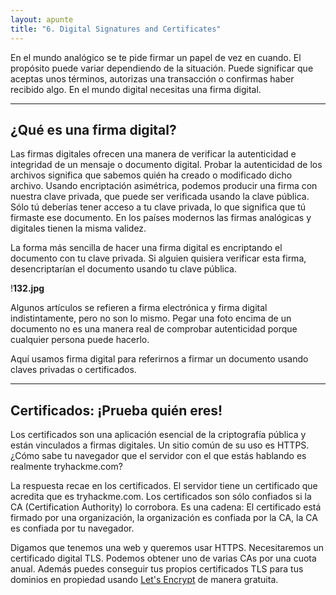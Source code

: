 ```yaml
---
layout: apunte
title: "6. Digital Signatures and Certificates"
---
```


En el mundo analógico se te pide firmar un papel de vez en cuando. El propósito puede variar dependiendo de la situación. Puede significar que aceptas unos términos, autorizas una transacción o confirmas haber recibido algo. En el mundo digital necesitas una firma digital.

---------------
<h2>¿Qué es una firma digital?</h2>
Las firmas digitales ofrecen una manera de verificar la autenticidad e integridad de un mensaje o documento digital. Probar la autenticidad de los archivos significa que sabemos quién ha creado o modificado dicho archivo. Usando encriptación asimétrica, podemos producir una firma con nuestra clave privada, que puede ser verificada usando la clave pública. Sólo tú deberías tener acceso a tu clave privada, lo que significa que tú firmaste ese documento. En los países modernos las firmas analógicas y digitales tienen la misma validez.

La forma más sencilla de hacer una firma digital es encriptando el documento con tu clave privada. Si alguien quisiera verificar esta firma, desencriptarían el documento usando tu clave pública.

!**132.jpg**

Algunos artículos se refieren a firma electrónica y firma digital indistintamente, pero no son lo mismo. Pegar una foto encima de un documento no es una manera real de comprobar autenticidad porque cualquier persona puede hacerlo.

Aquí usamos firma digital para referirnos a firmar un documento usando claves privadas o certificados.

-----------
<h2>Certificados: ¡Prueba quién eres!</h2>
Los certificados son una aplicación esencial de la criptografía pública y están vinculados a firmas digitales. Un sitio común de su uso es HTTPS. ¿Cómo sabe tu navegador que el servidor con el que estás hablando es realmente tryhackme.com?

La respuesta recae en los certificados. El servidor tiene un certificado que acredita que es tryhackme.com. Los certificados son sólo confiados si la CA (Certification Authority) lo corrobora. Es una cadena: El certificado está firmado por una organización, la organización es confiada por la CA, la CA es confiada por tu navegador.

Digamos que tenemos una web y queremos usar HTTPS. Necesitaremos un certificado digital TLS. Podemos obtener uno de varias CAs por una cuota anual. Además puedes conseguir tus propios certificados TLS para tus dominios en propiedad usando [Let's Encrypt](https://letsencrypt.org/) de manera gratuita.